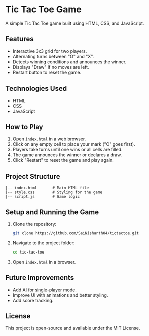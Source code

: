 # Tic Tac Toe Game

A simple Tic Tac Toe game built using HTML, CSS, and JavaScript.

## Features
- Interactive 3x3 grid for two players.
- Alternating turns between "O" and "X".
- Detects winning conditions and announces the winner.
- Displays "Draw" if no moves are left.
- Restart button to reset the game.

## Technologies Used
- HTML
- CSS
- JavaScript

## How to Play
1. Open `index.html` in a web browser.
2. Click on any empty cell to place your mark ("O" goes first).
3. Players take turns until one wins or all cells are filled.
4. The game announces the winner or declares a draw.
5. Click "Restart" to reset the game and play again.

## Project Structure
```
|-- index.html       # Main HTML file
|-- style.css        # Styling for the game
|-- script.js        # Game logic
```

## Setup and Running the Game
1. Clone the repository:
   ```sh
   git clone https://github.com/SaiNishanth04/tictactoe.git
   ```
2. Navigate to the project folder:
   ```sh
   cd tic-tac-toe
   ```
3. Open `index.html` in a browser.

## Future Improvements
- Add AI for single-player mode.
- Improve UI with animations and better styling.
- Add score tracking.

## License
This project is open-source and available under the MIT License.

